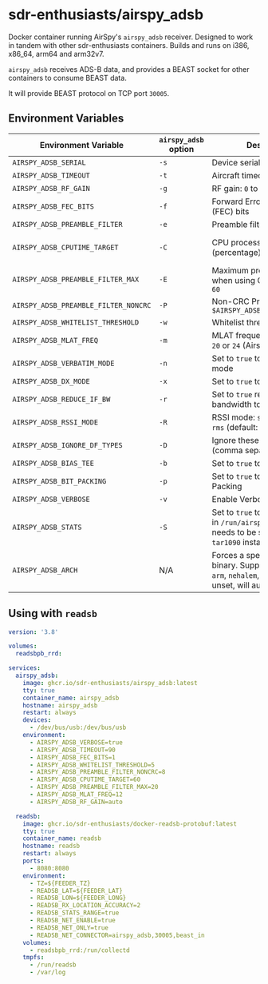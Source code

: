 # sdr-enthusiasts/airspy_adsb

Docker container running AirSpy's `airspy_adsb` receiver. Designed to work in tandem with other sdr-enthusiasts containers. Builds and runs on i386, x86_64, arm64 and arm32v7.

`airspy_adsb` receives ADS-B data, and provides a BEAST socket for other containers to consume BEAST data.

It will provide BEAST protocol on TCP port `30005`.

## Environment Variables

| Environment Variable | `airspy_adsb`</br>option | Description | Default |
|----|----|----|----|
| `AIRSPY_ADSB_SERIAL` | `-s` | Device serial number | *unset* |
| `AIRSPY_ADSB_TIMEOUT` | `-t` | Aircraft timeout in seconds | `60` |
| `AIRSPY_ADSB_RF_GAIN` | `-g` | RF gain: `0` to `21` or `auto` | `auto` |
| `AIRSPY_ADSB_FEC_BITS` | `-f` | Forward Error Correction (FEC) bits | `1` |
| `AIRSPY_ADSB_PREAMBLE_FILTER` | `-e` | Preamble filter: `1` to `60` | `4` |
| `AIRSPY_ADSB_CPUTIME_TARGET` | `-C` | CPU processing time target (percentage): `5` to `95` | Disabled</br>*(adjusts preamble filter while running)*|
| `AIRSPY_ADSB_PREAMBLE_FILTER_MAX` | `-E` | Maximum preamble filter when using CPU target: `1` to `60` | `60` |
| `AIRSPY_ADSB_PREAMBLE_FILTER_NONCRC` | `-P` | Non-CRC Preamble filter: `1` to `$AIRSPY_ADSB_PREAMBLE_FILTER` | Disabled |
| `AIRSPY_ADSB_WHITELIST_THRESHOLD` | `-w` | Whitelist threshold: `1` to `20` | `5` |
| `AIRSPY_ADSB_MLAT_FREQ` | `-m` | MLAT frequency in MHz: `12`, `20` or `24` (Airspy R2 only) | *unset* |
| `AIRSPY_ADSB_VERBATIM_MODE` | `-n` | Set to `true` to enable Verbatim mode | *unset* |
| `AIRSPY_ADSB_DX_MODE` | `-x` | Set to `true` to enable DX mode | *unset* |
| `AIRSPY_ADSB_REDUCE_IF_BW` | `-r` | Set to `true` reduce the IF bandwidth to 4 MHz | *unset* |
| `AIRSPY_ADSB_RSSI_MODE` | `-R` | RSSI mode: `snr` (ref = 42 dB), `rms` (default: rms) | `rms` |
| `AIRSPY_ADSB_IGNORE_DF_TYPES` | `-D` | Ignore these DF types (comma separated list) | `24,25,26,27,28,29,30,31` |
| `AIRSPY_ADSB_BIAS_TEE` | `-b` | Set to `true` to enable Bias-Tee | *unset* |
| `AIRSPY_ADSB_BIT_PACKING` | `-p` | Set to `true` to enable Bit Packing | *unset* |
| `AIRSPY_ADSB_VERBOSE` | `-v` | Enable Verbose mode | *unset* |
| `AIRSPY_ADSB_STATS` | `-S` | Set to `true` to enable statistics in `/run/airspy_adsb` (this needs to be shared with a `tar1090` instance) | *unset* |
| `AIRSPY_ADSB_ARCH` | N/A | Forces a specific architecture binary. Supports `arm64`, `armv7`, `arm`, `nehalem`, `x86_64` or `i386`. If unset, will auto-detect. | *unset* |

## Using with `readsb`

```yaml
version: '3.8'

volumes:
  readsbpb_rrd:

services:
  airspy_adsb:
    image: ghcr.io/sdr-enthusiasts/airspy_adsb:latest
    tty: true
    container_name: airspy_adsb
    hostname: airspy_adsb
    restart: always
    devices:
      - /dev/bus/usb:/dev/bus/usb
    environment:
      - AIRSPY_ADSB_VERBOSE=true
      - AIRSPY_ADSB_TIMEOUT=90
      - AIRSPY_ADSB_FEC_BITS=1
      - AIRSPY_ADSB_WHITELIST_THRESHOLD=5
      - AIRSPY_ADSB_PREAMBLE_FILTER_NONCRC=8
      - AIRSPY_ADSB_CPUTIME_TARGET=60
      - AIRSPY_ADSB_PREAMBLE_FILTER_MAX=20
      - AIRSPY_ADSB_MLAT_FREQ=12
      - AIRSPY_ADSB_RF_GAIN=auto

  readsb:
    image: ghcr.io/sdr-enthusiasts/docker-readsb-protobuf:latest
    tty: true
    container_name: readsb
    hostname: readsb
    restart: always
    ports:
      - 8080:8080
    environment:
      - TZ=${FEEDER_TZ}
      - READSB_LAT=${FEEDER_LAT}
      - READSB_LON=${FEEDER_LONG}
      - READSB_RX_LOCATION_ACCURACY=2
      - READSB_STATS_RANGE=true
      - READSB_NET_ENABLE=true
      - READSB_NET_ONLY=true
      - READSB_NET_CONNECTOR=airspy_adsb,30005,beast_in
    volumes:
      - readsbpb_rrd:/run/collectd
    tmpfs:
      - /run/readsb
      - /var/log
```
